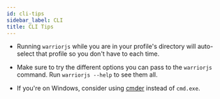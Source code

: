 ```yaml
---
id: cli-tips
sidebar_label: CLI
title: CLI Tips
---
```


- Running `warriorjs` while you are in your profile's directory will auto-select
  that profile so you don't have to each time.

- Make sure to try the different options you can pass to the `warriorjs`
  command. Run `warriorjs --help` to see them all.

* If you're on Windows, consider using [cmder](http://cmder.net) instead of
  `cmd.exe`.
